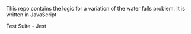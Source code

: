 This repo contains the logic for a variation of the water falls problem. It is written in JavaScript

Test Suite - Jest